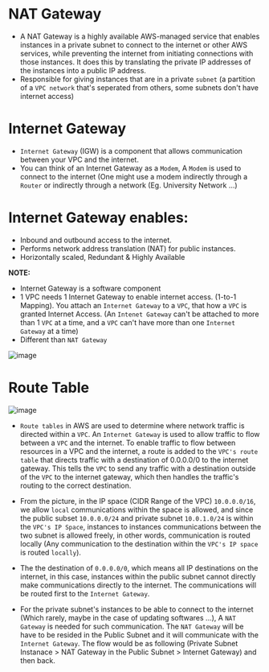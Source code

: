 
# NAT Gateway
- A NAT Gateway is a highly available AWS-managed service that enables instances in a private subnet to connect to the internet or other AWS services, while preventing the internet from initiating connections with those instances. It does this by translating the private IP addresses of the instances into a public IP address.
- Responsible for giving instances that are in a private `subnet` (a partition of a `VPC network` that's seperated from others, some subnets don't have internet access)

# Internet Gateway

- `Internet Gateway` (IGW) is a component that allows communication between your VPC and the internet.
- You can think of an Internet Gateway as a `Modem`, A `Modem` is used to connect to the internet (One might use a modem indirectly through a `Router` or indirectly through a network (Eg. University Network ...)

# Internet Gateway enables:
- Inbound and outbound access to the internet.
- Performs network address translation (NAT) for public instances.
- Horizontally scaled, Redundant & Highly Available

**NOTE:** 
- Internet Gateway is a software component
- 1 VPC needs 1 Internet Gateway to enable internet access. (1-to-1 Mapping). You attach an `Internet Gateway` to a `VPC`, that how a `VPC` is granted Internet Access. (An `Intenet Gateway` can't be attached to more than 1 `VPC` at a time, and a `VPC` can't have more than one `Internet Gateway` at a time)
- Different than `NAT Gateway`

![image](https://user-images.githubusercontent.com/59940078/232198788-64d1f812-8d94-4ea0-a5b9-3f8fbd4268b5.png)

# Route Table

![image](https://user-images.githubusercontent.com/59940078/232199170-8f4e5b7b-979e-4680-ad2c-328a93b5f1b3.png)

- `Route tables` in AWS are used to determine where network traffic is directed within a `VPC`. An `Internet Gateway` is used to allow traffic to flow between a `VPC` and the internet. To enable traffic to flow between resources in a VPC and the internet, a route is added to the `VPC's route table` that directs traffic with a destination of 0.0.0.0/0 to the internet gateway. This tells the `VPC` to send any traffic with a destination outside of the `VPC` to the internet gateway, which then handles the traffic's routing to the correct destination.

- From the picture, in the IP space (CIDR Range of the VPC) `10.0.0.0/16`, we allow `local` communications within the space is allowed, and since the public subset `10.0.0.0/24` and private subnet `10.0.1.0/24` is within the `VPC's IP Space`, instances to instances communications between the two subnet is allowed freely, in other words, communication is routed locally (Any communication to the destination within the `VPC's IP space` is routed `locally`).

- The the destination of `0.0.0.0/0`, which means all IP destinations on the internet, in this case, instances within the public subnet cannot directly make communications directly to the internet. The communications will be routed first to the `Internet Gateway`.

- For the private subnet's instances to be able to connect to the internet (Which rarely, maybe in the case of updating softwares ...), A `NAT Gateway` is needed for such communication. The `NAT Gateway` will be have to be resided in the Public Subnet and it will communicate with the `Internet Gateway`. The flow would be as following (Private Subnet Instanace > NAT Gateway in the Public Subnet > Internet Gateway) and then back.
